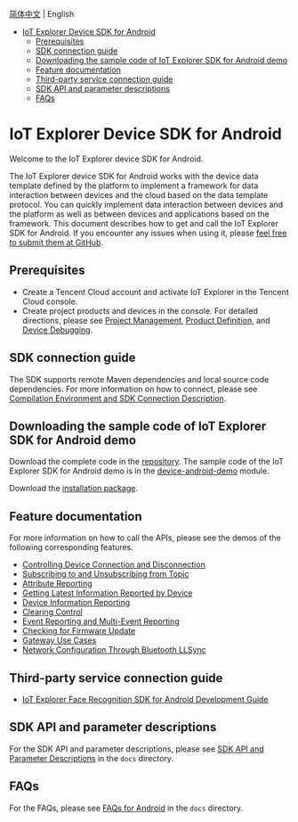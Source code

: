 [简体中文](../../README.md) | English

* [IoT Explorer Device SDK for Android](#IoT-Explorer-Device-SDK-for-Android)
  * [Prerequisites](#Prerequisites)
  * [SDK connection guide](#SDK-connection-guide)
  * [Downloading the sample code of IoT Explorer SDK for Android demo](#Downloading-the-sample-code-of-IoT-Explorer-SDK-for-Android-demo)
  * [Feature documentation](#Feature-documentation)
  * [Third-party service connection guide](#Third-Party-service-connection-guide)
  * [SDK API and parameter descriptions](#SDK-API-and-parameter-descriptions)
  * [FAQs](#FAQs)

# IoT Explorer Device SDK for Android
Welcome to the IoT Explorer device SDK for Android.

The IoT Explorer device SDK for Android works with the device data template defined by the platform to implement a framework for data interaction between devices and the cloud based on the data template protocol. You can quickly implement data interaction between devices and the platform as well as between devices and applications based on the framework. This document describes how to get and call the IoT Explorer SDK for Android. If you encounter any issues when using it, please [feel free to submit them at GitHub](https://github.com/tencentyun/iot-device-java/issues/new).

## Prerequisites
* Create a Tencent Cloud account and activate IoT Explorer in the Tencent Cloud console.
* Create project products and devices in the console. For detailed directions, please see [Project Management](https://cloud.tencent.com/document/product/1081/40290), [Product Definition](https://cloud.tencent.com/document/product/1081/34739), and [Device Debugging](https://cloud.tencent.com/document/product/1081/34741).

## SDK connection guide
The SDK supports remote Maven dependencies and local source code dependencies. For more information on how to connect, please see [Compilation Environment and SDK Connection Description](PRELIM__编译环境及SDK接入说明_EN-US.md).

## Downloading the sample code of IoT Explorer SDK for Android demo
Download the complete code in the [repository](../../../../). The sample code of the IoT Explorer SDK for Android demo is in the [device-android-demo](../../../device-android-demo) module.

Download the [installation package](https://github.com/tencentyun/iot-device-android/wiki/下载安装).

## Feature documentation
For more information on how to call the APIs, please see the demos of the following corresponding features.

* [Controlling Device Connection and Disconnection](PRELIM__控制设备上下线_EN-US.md)
* [Subscribing to and Unsubscribing from Topic](PRELIM__订阅与取消订阅%20Topic%20主题_EN-US.md)
* [Attribute Reporting](PRELIM__属性上报_EN-US.md)
* [Getting Latest Information Reported by Device](PRELIM__获取设备最新上报信息_EN-US.md)
* [Device Information Reporting](PRELIM__设备信息上报_EN-US.md)
* [Clearing Control](PRELIM__清除控制_EN-US.md)
* [Event Reporting and Multi-Event Reporting](PRELIM__事件上报以及多事件上报_EN-US.md)
* [Checking for Firmware Update](PRELIM__检查固件更新_EN-US.md)
* [Gateway Use Cases](PRELIM__网关使用示例_EN-US.md)
* [Network Configuration Through Bluetooth LLSync](PRELIM__LLSync蓝牙辅助配网_EN-US.md)

## Third-party service connection guide
* [IoT Explorer Face Recognition SDK for Android Development Guide](../../../explorer-device-face/docs/en/README.md)

## SDK API and parameter descriptions
For the SDK API and parameter descriptions, please see [SDK API and Parameter Descriptions](PRELIM__SDK%20API及参数说明_EN-US.md) in the `docs` directory.

## FAQs
For the FAQs, please see [FAQs for Android](PRELIM__常见问题android_EN-US.md) in the `docs` directory.
